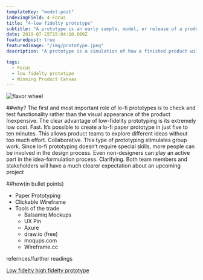 ```yaml
---
templateKey: "model-post"
indexingField: 4-Focus
title: "4-low fidelty prototype"
subtitle: "A prototype is an early sample, model, or release of a product built to test a concept or process."
date: 2019-07-25T15:04:10.000Z
featuredpost: true
featuredimage: "/img/prototype.jpeg"
description: "A prototype is a simulation of how a finished product will work. It allows product teams to test the usability and feasibility of their designs. Low-fidelity (lo-fi) prototyping is a quick and easy way to translate high-level design concepts into tangible and testable artifacts. Should not be so concrete."

tags:
  - Focus
  - low fidelty prototype
  - Winning Product Canvas
---
```


![flavor wheel](/img/prototype.jpeg)

##why?
The first and most important role of lo-fi prototypes is to check and test functionality rather than the visual appearance of the product
Inexpensive. The clear advantage of low-fidelity prototyping is its extremely low cost.
Fast. It’s possible to create a lo-fi paper prototype in just five to ten minutes. This allows product teams to explore different ideas without too much effort.
Collaborative. This type of prototyping stimulates group work. Since lo-fi prototyping doesn’t require special skills, more people can be involved in the design process. Even non-designers can play an active part in the idea-formulation process.
Clarifying. Both team members and stakeholders will have a much clearer expectation about an upcoming project


##how(in bullet points)

- Paper Prototyping
- Clickable Wireframe
- Tools of the trade
  - Balsamiq Mockups
  - UX Pin
  - Axure
  - draw.io (free)
  - moqups.com
  - Wireframe.cc

refernces/further readings

[Low fidelty high fidelty prototype](https://theblog.adobe.com/prototyping-difference-low-fidelity-high-fidelity-prototypes-use/)
